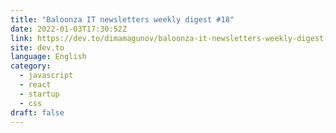 ```yaml
---
title: "Baloonza IT newsletters weekly digest #18"
date: 2022-01-03T17:30:52Z
link: https://dev.to/dimamagunov/baloonza-it-newsletters-weekly-digest-18-1ib?utm_medium=RSS&utm_source=news.12bit.vn
site: dev.to
language: English
category:
  - javascript
  - react
  - startup
  - css
draft: false
---
```

